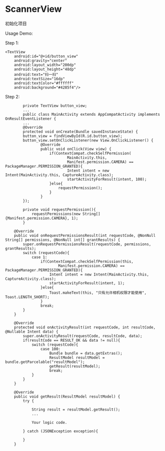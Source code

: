 # ScannerView

初始化项目

Usage Demo:

Step 1:

    <TextView
        android:id="@+id/button_view"
        android:gravity="center"
        android:layout_width="200dp"
        android:layout_height="48dp"
        android:text="扫一扫"
        android:textSize="16dp"
        android:textColor="#ffffff"
        android:background="#4285f4"/>
    
    
 Step 2:
 
            private TextView button_view;
            ...
            public class MainActivity extends AppCompatActivity implements OnResultEventListener {
            ...
            @Override
            protected void onCreate(Bundle savedInstanceState) {
            button_view = findViewById(R.id.button_view);
            button_view.setOnClickListener(new View.OnClickListener() {
                    @Override
                    public void onClick(View view) {
                        if(ContextCompat.checkSelfPermission(
                                MainActivity.this,
                                Manifest.permission.CAMERA) == PackageManager.PERMISSION_GRANTED){
                                Intent intent = new Intent(MainActivity.this, CaptureActivity.class);
                                startActivityForResult(intent, 100);
                        }else{
                            requestPermission();
                        }
                    }
            });
    
            private void requestPermission(){
                requestPermissions(new String[]{Manifest.permission.CAMERA}, 1);
            }
    
        @Override
        public void onRequestPermissionsResult(int requestCode, @NonNull String[] permissions, @NonNull int[] grantResults) {
            super.onRequestPermissionsResult(requestCode, permissions, grantResults);
            switch (requestCode){
                case 1:
                    if(ContextCompat.checkSelfPermission(this,
                            Manifest.permission.CAMERA) == PackageManager.PERMISSION_GRANTED){
                        Intent intent = new Intent(MainActivity.this, CaptureActivity.class);
                        startActivityForResult(intent, 1);
                    }else{
                        Toast.makeText(this, "只有允许相机权限才能使用", Toast.LENGTH_SHORT);
                    }
                    break;
            }
        }
    
        @Override
        protected void onActivityResult(int requestCode, int resultCode, @Nullable Intent data) {
            super.onActivityResult(requestCode, resultCode, data);
            if(resultCode == RESULT_OK && data != null){
                switch (requestCode){
                    case 100:
                        Bundle bundle = data.getExtras();
                        ResultModel resultModel = bundle.getParcelable("resultModel");
                        getResult(resultModel);
                        break;
                }
            }
        }
    
        @Override
        public void getResult(ResultModel resultModel) {
            try {

                String result = resultModel.getResult();
                ...

                Your logic code.

            } catch (JSONException exception){

            }
        }
